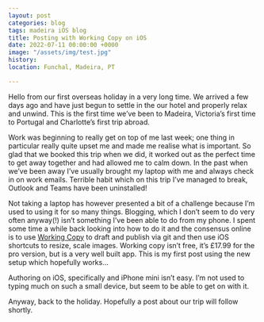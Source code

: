 ```yaml
---
layout: post
categories: blog
tags: madeira iOS blog
title: Posting with Working Copy on iOS
date: 2022-07-11 00:00:00 +0000
image: "/assets/img/test.jpg"
history:
location: Funchal, Madeira, PT

---
```

Hello from our first overseas holiday in a very long time. We arrived a few days ago and have just begun to settle in the our hotel and properly relax and unwind. This is the first time we’ve been to Madeira, Victoria’s first time to Portugal and Charlotte’s first trip abroad. 

Work was beginning to really get on top of me last week; one thing in particular really quite upset me and made me realise what is important. So glad that we booked this trip when we did, it worked out as the perfect time to get away together and had allowed me to calm down. In the past when we’ve been away I’ve usually brought my laptop with me and always check in on work emails. Terrible habit which on this trip I’ve managed to break, Outlook and Teams have been uninstalled!

Not taking a laptop has however presented a bit of a challenge because I’m used to using it for so many things. Blogging, which I don’t seem to do very often anyway(!) isn’t something I’ve been able to do from my phone. I spent some time a while back looking into how to do it and the consensus online is to use [Working Copy](https://workingcopyapp.com) to draft and publish via git and then use iOS shortcuts to resize, scale images. Working copy isn’t free, it’s £17.99 for the pro version, but is a very well built app. This is my first post using the new setup which hopefully works… 

Authoring on iOS, specifically and iPhone mini isn’t easy. I’m not used to typing much on such a small device, but seem to be able to get on with it. 

Anyway, back to the holiday. Hopefully a post about our trip will follow shortly. 